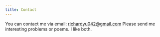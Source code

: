 ```yaml
---
title: Contact
---
```


You can contact me via email: [richardyu042@gmail.com](mailto:richardyu042@gmail.com)
Please send me interesting problems or poems. I like both.
